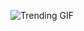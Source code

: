 
<!-- GIF_SECTION -->
![Trending GIF](https://media2.giphy.com/media/v1.Y2lkPThiYjIxNzcyc2U0ZnA0ZTEwenBsMnJvZWhmOXoyeXZ0ZTM2bmxqN2llbmc1YXBtdiZlcD12MV9naWZzX3NlYXJjaCZjdD1n/DPGX0o6YqNwbVC4sB1/giphy.gif)
<!-- END_GIF_SECTION -->
